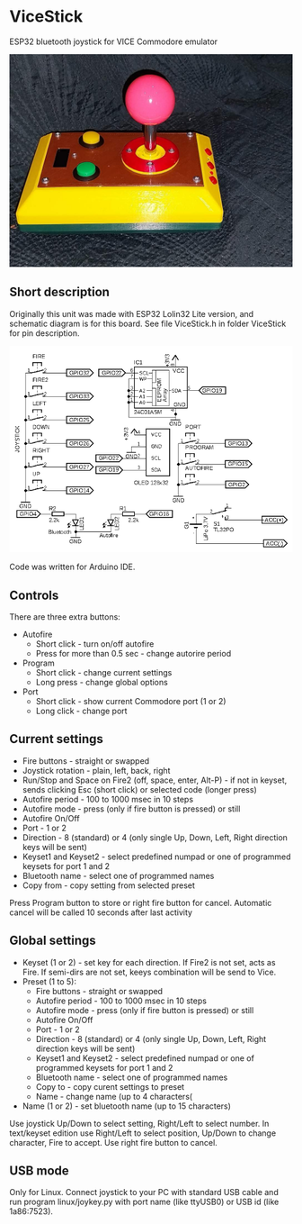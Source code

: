 # ViceStick
ESP32 bluetooth joystick for VICE Commodore emulator

![Unit view](/images/view.jpg)

## Short description
Originally this unit was made with ESP32 Lolin32 Lite version, and schematic diagram is for this board. See file ViceStick.h in folder ViceStick for pin description.

![Connection diagram for Lolin32 Lite board](/images/schematic.png)

Code was written for Arduino IDE.

## Controls

There are three extra buttons:

* Autofire
  * Short click - turn on/off autofire
  * Press for more than 0.5 sec - change autorire period
* Program
  * Short click - change current settings
  * Long press - change global options
* Port
  * Short click - show current Commodore port (1 or 2)
  * Long click - change port

## Current settings

* Fire buttons - straight or swapped
* Joystick rotation - plain, left, back, right
* Run/Stop and Space on Fire2 (off, space, enter, Alt-P) - if not in keyset, sends clicking Esc (short click) or selected code (longer press)
* Autofire period - 100 to 1000 msec in 10 steps
* Autofire mode - press (only if fire button is pressed) or still
* Autofire On/Off
* Port - 1 or 2
* Direction - 8 (standard) or 4 (only single Up, Down, Left, Right direction
 keys will be sent)
* Keyset1 and Keyset2 - select predefined numpad or one of programmed keysets for port 1 and 2
* Bluetooth name - select one of programmed names
* Copy from - copy setting from selected preset

Press Program button to store or right fire button for cancel. Automatic cancel will be called 10 seconds after last activity

## Global settings

* Keyset (1 or 2) - set key for each direction. If Fire2 is not set, acts as Fire. If semi-dirs are not set, keeys combination will be send to Vice.
* Preset (1 to 5):
  * Fire buttons - straight or swapped
  * Autofire period - 100 to 1000 msec in 10 steps
  * Autofire mode - press (only if fire button is pressed) or still
  * Autofire On/Off
  * Port - 1 or 2
  * Direction - 8 (standard) or 4 (only single Up, Down, Left, Right direction keys will be sent)
  * Keyset1 and Keyset2 - select predefined numpad or one of programmed keysets for port 1 and 2
  * Bluetooth name - select one of programmed names
  * Copy to - copy curent settings to preset
  * Name - change name (up to 4 characters(
* Name (1 or 2) - set bluetooth name (up to 15 characters)

Use joystick Up/Down to select setting, Right/Left to select number. In text/keyset edition use Right/Left to select position, Up/Down to change character, Fire to accept. Use right fire button to cancel.

## USB mode

Only for Linux. Connect joystick to your PC with standard USB cable and run program linux/joykey.py with port name (like ttyUSB0) or USB id (like 1a86:7523).

